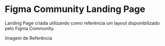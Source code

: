 # Figma Community Landing Page

Landing Page criada utilizando como referência um layout disponibilizado pelo Figma Community.

Imagem de Referência
